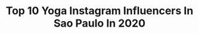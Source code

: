 ---
title: Top 10 Yoga Instagram Influencers In Sao Paulo In 2020
description: >-
  Find top yoga Instagram influencers in Sao Paulo in 2020. Most popular hashtags: #yoga #fitness #saopaulo #tbt.
platform: Instagram
hits: 36
text_top: Discover the most popular Instagram profiles on inBeat.
text_bottom: Our search engine aggregates 36 Instagram influencers like this in Sao Paulo, Brazil for you to collaborate.
profiles:
  - username: "memeriadoyoga"
    fullname: >-
      Memeria do Yoga
    bio: >-
      𝙍𝙞𝙧 é 𝙤 𝙢𝙚𝙡𝙝𝙤𝙧 𝙧𝙚𝙢é𝙙𝙞𝙤 ⠀ ⠀ ⠀ 𝘜𝘮 𝘱𝘰𝘶𝘤𝘰 𝘥𝘦 𝘺𝘰𝘨𝘢 𝘦 𝘶𝘮 𝘱𝘰𝘶𝘤𝘰 𝘥𝘦 𝘮𝘦𝘮𝘦 . 📧: memeriadoyoga@gmail.com . @hanumannyogi
    location: "Brazil"
    followers: 22781
    engagement: 794
    commentsToLikes: 0.052869
    id: ckap49dag6c6c0i78kml5erka
    verified: false
    hashtags: ""
  - username: "saritalazzarini"
    fullname: >-
      Sarita Lazzarini
    bio: >-
      📍São Paulo ✨Healthy Lifestyle 🌸 Welcome 🌸
    location: "Brazil"
    followers: 41980
    engagement: 244
    commentsToLikes: 0.040007
    id: ckap77eqpixza0i780ph5iy60
    verified: false
    hashtags: "#vidasaudavel, #doglovers, #dogsofinstagram, #publi"
  - username: "vanessa.personal"
    fullname: >-
      Van Chinellato 💪❤
    bio: >-
      🔴Personal Trainer 🟢Cheerleader do PALMEIRAS 🔴Pós.Biomecânica, Aval fisica, Psicomotric. 🟢CREF 087514-G/SP ❤Se inscreva no canal !👇😘 #fitness
    location: "Brazil"
    followers: 20048
    engagement: 372
    commentsToLikes: 0.090800
    id: ck8t3l4kb3m5k0j78fjwh1608
    verified: false
    hashtags: "#mancha, #allianzparque, #qualidadedevida, #palestrinas"
  - username: "flaviomonteiro___"
    fullname: >-
      Flavio Monteiro
    bio: >-
      @flashstarrj ⚡️ Faça o que é certo, não o que é fácil Escorpiano e surfista de alma 🦂🌊 Espirito de luz ✨
    location: "Brazil"
    followers: 15020
    engagement: 329
    commentsToLikes: 0.112611
    id: ckaortnajop6h0i78sdw95trl
    verified: false
    hashtags: "#flashstarrj, #surf, #gratid, #tbt"
  - username: "dorisrng"
    fullname: >-
      Dóris Rangel
    bio: >-
      Curitiba • São Paulo 🇧🇷 Miss Curitiba 2018 👑 espiritualidade • lifestyle Grupo Zoom Projeto Batom Vermelho
    location: "Brazil"
    followers: 18703
    engagement: 441
    commentsToLikes: 0.542289
    id: ck5qdg7wmvf5q0i11r0ttflhw
    verified: false
    hashtags: "#geckoshostelsorteio, #adote, #curitiba, #ado"
  - username: "luadovalle"
    fullname: >-
      LUÃ DO VALLE
    bio: >-
      • Ator | Modelo 🎭 • ADM/MKT | ESPM • T|kT0k (130k+) • Eterno aprendiz • São Paulo📍 • Canal no YouTube LV ®
    location: "Brazil"
    followers: 45885
    engagement: 264
    commentsToLikes: 0.079335
    id: ck9hbzoxvj4q80j78tf8br63q
    verified: false
    hashtags: "#ouseuse, #turistando, #brazil, #tendencia"
  - username: "juliopeixotto"
    fullname: >-
      Julio Peixoto
    bio: >-
      São Paulo - SP 🔸 All about Pole Dance Instrutor residente @studiometropole Videoaulas/tutoriais⤵️
    location: "Brazil"
    followers: 22689
    engagement: 516
    commentsToLikes: 0.050218
    id: ck5zsrbxiz1qy0i14xvknq8c1
    verified: false
    hashtags: "#poledancerbr, #wegonthepole, #gymnastics, #poledance"
  - username: "camilakaram"
    fullname: >-
      Camila Karam
    bio: >-
      Médica, 27 anos, São Paulo 📩 contatocamilakaram@gmail.com 📬 Caixa Postal: 74416 CEP: 01531-970 São Paulo-SP
    location: "Brazil"
    followers: 277740
    engagement: 538
    commentsToLikes: 0.010182
    id: ck5cguq5xpl0c0i11t1lo82f3
    verified: true
    hashtags: "#modeladores, #tbt, #zzmall, #zzinfluencer"
  - username: "deborapagnoncelli"
    fullname: >-
      🥥  D  É  B  O  R  A  🌴
    bio: >-
      Gaúcha em Morro de São Paulo - Bahia Alugo Casa e Pousada. Chama no direct 🤙🏽 🌿@primeira_praia_suites 🌴@voltailhamorro 🌴@tirolesamorrodesaopaulo
    location: "Brazil"
    followers: 39668
    engagement: 119
    commentsToLikes: 0.025239
    id: ck5q281h5epdf0i11vlhfnzs6
    verified: false
    hashtags: "#gratidao, #morrodesaopaulobahia, #morrodesaopaulo, #bahia"
  - username: "rotaveg"
    fullname: >-
      RotaVEG | Victor
    bio: >-
      Não deixe para amanhã o que vc pode comer hoje! O RotaVEG é onde compartilho minhas veganices por aí! 🌱 (São Paulo/SP)
    location: "Brazil"
    followers: 61700
    engagement: 172
    commentsToLikes: 0.033112
    id: ck602bgiqh2li0i14kbsilqek
    verified: false
    hashtags: "#rotaveg, #vegan, #govegan, #bolovegano"
---